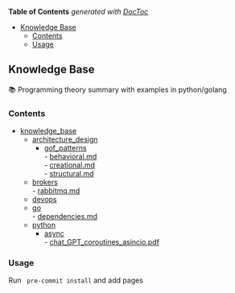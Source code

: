 <!-- START doctoc generated TOC please keep comment here to allow auto update -->
<!-- DON'T EDIT THIS SECTION, INSTEAD RE-RUN doctoc TO UPDATE -->
**Table of Contents**  *generated with [DocToc](https://github.com/thlorenz/doctoc)*

- [Knowledge Base](#knowledge-base)
  - [Contents](#contents)
  - [Usage](#usage)

<!-- END doctoc generated TOC please keep comment here to allow auto update -->

## Knowledge Base 

:books: Programming theory summary with examples in python/golang

### Contents

<!-- CONTENTS START -->
- [knowledge_base](./knowledge_base)  
  - [architecture_design](./knowledge_base/architecture_design)  
    - [gof_patterns](./knowledge_base/architecture_design/gof_patterns)  
            - [behavioral.md](./knowledge_base/architecture_design/gof_patterns/behavioral.md)  
            - [creational.md](./knowledge_base/architecture_design/gof_patterns/creational.md)  
            - [structural.md](./knowledge_base/architecture_design/gof_patterns/structural.md)  
  - [brokers](./knowledge_base/brokers)  
            - [rabbitmq.md](./knowledge_base/brokers/rabbitmq.md)  
  - [devops](./knowledge_base/devops)  
  - [go](./knowledge_base/go)  
            - [dependencies.md](./knowledge_base/go/dependencies.md)  
  - [python](./knowledge_base/python)  
    - [async](./knowledge_base/python/async)  
            - [chat_GPT_coroutines_asincio.pdf](./knowledge_base/python/async/chat_GPT_coroutines_asincio.pdf)  

<!-- CONTENTS END -->

### Usage

Run ` pre-commit install` and add pages


